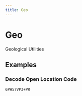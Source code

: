 ```yaml
---
title: Geo
---
```


# Geo

Geological Utilities

## Examples

### Decode Open Location Code

<pre class="example">
<code>6PH57VP3+PR</code>
</pre>